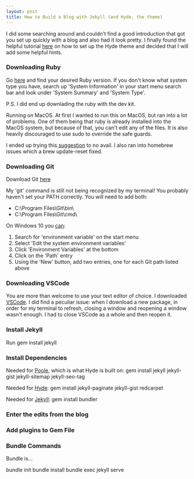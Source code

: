 ```yaml
---
layout: post
title: How to Build a Blog with Jekyll (and Hyde, the theme)
---
```


I did some searching around and couldn't find a good introduction that got you set up quickly with a blog and also had it look pretty. I finally found the helpful tutorial [here](https://jashmehta3300.github.io/making-your-own-blog/) on how to set up the Hyde theme and decided that I will add some helpful hints. 

### Downloading Ruby
Go [here](https://rubyinstaller.org/downloads/) and find your desired Ruby version. 
If you don't know what system type you have, search up 'System Information' in your start menu search bar and look under 'System Summary' and 'System Type'.

P.S. I did end up downlading the ruby with the dev kit. 

Running on MacOS.
At first I wanted to run this on MacOS, but ran into a lot of problems. One of them being that ruby is already installed into the MacOS system, but because of that, you can't edit any of the files. It is also heavily discouraged to use sudo to override the safe guards. 

I ended up trying this [suggestion](https://stackoverflow.com/questions/51126403/you-dont-have-write-permissions-for-the-library-ruby-gems-2-3-0-directory-ma) to no avail. I also ran into homebrew issues which a brew update-reset fixed. 

### Downloading Git
Download Git [here](https://git-scm.com/download/win)

My 'git' command is still not being recognized by my terminal!
You probably haven't set your PATH correctly. 
You will need to add both:
- C:\Program Files\Git\bin\
- C:\Program Files\Git\cmd\

On Windows 10 you [can](https://stackoverflow.com/questions/4492979/error-git-is-not-recognized-as-an-internal-or-external-command):
1. Search for 'environment variable' on the start menu
2. Select 'Edit the system environment variables'
3. Click 'Environment Variables' at the bottom
4. Click on the 'Path' entry
5. Using the 'New' button, add two entries, one for each Git path listed above

### Downloading VSCode
You are more than welcome to use your text editor of choice. 
I downloaded [VSCode](https://code.visualstudio.com/download). I did find a peculiar issue: when I download a new package, in order for my terminal to refresh, closing a window and reopening a window wasn't enough. I had to close VSCode as a whole and then reopen it. 

### Install Jekyll
Run gem install jekyll

### Install Dependencies
Needed for [Poole](https://github.com/poole/poole#usage), which is what Hyde is built on:
gem install jekyll jekyll-gist jekyll-sitemap jekyll-seo-tag

Needed for [Hyde](https://github.com/poole/hyde):
gem install jekyll-paginate jekyll-gist redcarpet

Needed for [Jekyll](https://jekyllrb.com/docs/):
gem install bundler

### Enter the edits from the blog

### Add plugins to Gem File

### Bundle Commands
Bundle is...

bundle init
bundle install
bundle exec jekyll serve